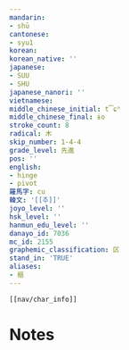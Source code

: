 ```yaml
---
mandarin:
- shū
cantonese:
- syu1
korean:
korean_native: ''
japanese:
- SUU
- SHU
japanese_nanori: ''
vietnamese:
middle_chinese_initial: t͡ɕʰ
middle_chinese_final: ɨo
stroke_count: 8
radical: 木
skip_number: 1-4-4
grade_level: 先進
pos: ''
english:
- hinge
- pivot
羅馬字: cu
韓文: '[[추]]'
joyo_level: ''
hsk_level: ''
hanmun_edu_level: ''
danayo_id: 7036
mc_id: 2155
graphemic_classification: 区
stand_in: 'TRUE'
aliases:
- 樞
---
```

```meta-bind-embed
[[nav/char_info]]
```

# Notes
